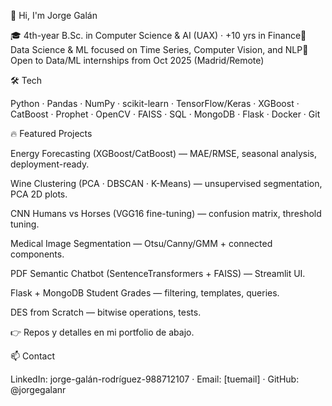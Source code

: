 👋 Hi, I'm Jorge Galán

🎓 4th-year B.Sc. in Computer Science & AI (UAX) · +10 yrs in Finance🔎 Data Science & ML focused on Time Series, Computer Vision, and NLP🚀 Open to Data/ML internships from Oct 2025 (Madrid/Remote)

🛠 Tech

Python · Pandas · NumPy · scikit-learn · TensorFlow/Keras · XGBoost · CatBoost · Prophet · OpenCV · FAISS · SQL · MongoDB · Flask · Docker · Git

🔥 Featured Projects

Energy Forecasting (XGBoost/CatBoost) — MAE/RMSE, seasonal analysis, deployment-ready.

Wine Clustering (PCA · DBSCAN · K-Means) — unsupervised segmentation, PCA 2D plots.

CNN Humans vs Horses (VGG16 fine-tuning) — confusion matrix, threshold tuning.

Medical Image Segmentation — Otsu/Canny/GMM + connected components.

PDF Semantic Chatbot (SentenceTransformers + FAISS) — Streamlit UI.

Flask + MongoDB Student Grades — filtering, templates, queries.

DES from Scratch — bitwise operations, tests.

👉 Repos y detalles en mi portfolio de abajo.

📫 Contact

LinkedIn: jorge-galán-rodríguez-988712107 · Email: [tuemail] · GitHub: @jorgegalanr
